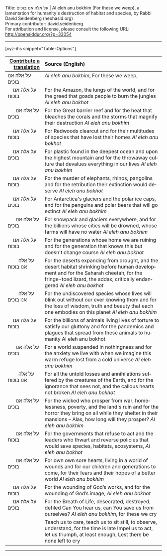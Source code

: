 <html>
<head></head>
<body>
Title: על אלה אנו בוכים | Al eleh anu bokhim (For these we weep), a lamentation for humanity's destruction of habitat and species, by Rabbi David Seidenberg (neohasid.org)<br />
Primary contributor: david.seidenberg<br />
For attribution and license, please consult the following URL: <a href="http://opensiddur.org/?p=33054">http://opensiddur.org/?p=33054</a>
<p />
<hr />

[xyz-ihs snippet="Table-Options"]<table style="margin-left: auto; margin-right: auto;" class="draggable">
<thead><tr><th id="x" style="text-align: right;"><a href="/contributing/upload/">Contribute a translation</a></th><th style="text-align: left;">Source (English)</th></tr></thead>
<tbody>
<tr><td style="vertical-align:top;">
<div class="liturgy" lang="he">
על אלה אנו בוכים
</span></div></td>
 
<td style="vertical-align:top;">
<div class="english" lang="en">
<em>Al eleh anu bokhim</em>, For these we weep,
</div></td></tr>


<tr><td style="vertical-align:top;">
<div class="liturgy" lang="he">
&nbsp;
&nbsp;
על אלה אנו בוכות
</span></div></td>
 
<td style="vertical-align:top;">
<div class="english" lang="en">
For the Amazon, the lungs of the world,
and for the greed that goads people to burn the jungles
<em>Al eleh anu bokhot</em>
</div></td></tr>


<tr><td style="vertical-align:top;">
<div class="liturgy" lang="he">
&nbsp;
&nbsp;
&nbsp;
על אלה אנו בוכים
</span></div></td>
 
<td style="vertical-align:top;">
<div class="english" lang="en">
For the Great barrier reef
and for the heat that bleaches the corals 
and the storms that magnify their destruction
<em>Al eleh anu bokhim</em>
</div></td></tr>


<tr><td style="vertical-align:top;">
<div class="liturgy" lang="he">
&nbsp;
&nbsp;
על אלה אנו בוכות
</span></div></td>
 
<td style="vertical-align:top;">
<div class="english" lang="en">
For Redwoods clearcut
and for their multitudes of species that have lost their homes
<em>Al eleh anu bokhot</em>
</div></td></tr>


<tr><td style="vertical-align:top;">
<div class="liturgy" lang="he">
&nbsp;
&nbsp;
על אלה אנו בוכים
</span></div></td>
 
<td style="vertical-align:top;">
<div class="english" lang="en">
For plastic found in the deepest ocean and upon the highest mountain
and for the throwaway culture that devalues everything in our lives
<em>Al eleh anu bokhim</em>
</div></td></tr>


<tr><td style="vertical-align:top;">
<div class="liturgy" lang="he">
&nbsp;
&nbsp;
על אלה אנו בוכות
</span></div></td>
 
<td style="vertical-align:top;">
<div class="english" lang="en">
For the murder of elephants, rhinos, pangolins
and for the retribution their extinction would deserve
<em>Al eleh anu bokhot</em>
</div></td></tr>


<tr><td style="vertical-align:top;">
<div class="liturgy" lang="he">
&nbsp;
&nbsp;
על אלה אנו בוכים
</span></div></td>
 
<td style="vertical-align:top;">
<div class="english" lang="en">
For Antarctica's glaciers and the polar ice caps,
and for the penguins and polar bears that will go extinct
<em>Al eleh anu bokhim</em>
</div></td></tr>


<tr><td style="vertical-align:top;">
<div class="liturgy" lang="he">
&nbsp;
&nbsp;
&nbsp;
על אלה אנו בוכים
</span></div></td>
 
<td style="vertical-align:top;">
<div class="english" lang="en">
For snowpack and glaciers everywhere,
and for the billions whose cities will be drowned, 
whose farms will have no water
<em>Al eleh anu bokhim</em>
</div></td></tr>


<tr><td style="vertical-align:top;">
<div class="liturgy" lang="he">
&nbsp;
&nbsp;
על אלה אנו בוכות
</span></div></td>
 
<td style="vertical-align:top;">
<div class="english" lang="en">
For the generations whose home we are ruining
and for the generation that knows this but doesn't change course
<em>Al eleh anu bokhot</em>
</div></td></tr>


<tr><td style="vertical-align:top;">
<div class="liturgy" lang="he">
&nbsp;
&nbsp;
&nbsp;
&nbsp;
על אלה אנו בוכות
</span></div></td>
 
<td style="vertical-align:top;">
<div class="english" lang="en">
For the deserts expanding from drought, 
and the desert habitat shrinking before human development
and for the Saharah cheetah, for the fringe-toed lizard, the addax,
critically endangered
<em>Al eleh anu bokhot</em>
</div></td></tr>


<tr><td style="vertical-align:top;">
<div class="liturgy" lang="he">
&nbsp;
&nbsp;
&nbsp;
&nbsp;
על אלה אנו בוכים
</span></div></td>
 
<td style="vertical-align:top;">
<div class="english" lang="en">
For the undiscovered species 
whose lives will blink out without our ever knowing them
and for the loss of wisdom, truth and beauty 
that each one embodies on this planet
<em>Al eleh anu bokhim</em>
</div></td></tr>


<tr><td style="vertical-align:top;">
<div class="liturgy" lang="he">
&nbsp;
&nbsp;
על אלה אנו בוכות
</span></div></td>
 
<td style="vertical-align:top;">
<div class="english" lang="en">
For the billions of animals living lives of torture to satisfy our gluttony
and for the pandemics and plagues that spread from these animals to humanity
Al eleh anu bokhot
</div></td></tr>


<tr><td style="vertical-align:top;">
<div class="liturgy" lang="he">
&nbsp;
&nbsp;
&nbsp;
על אלה אנו בוכים
</span></div></td>
 
<td style="vertical-align:top;">
<div class="english" lang="en">
For a world suspended in nothingness
and for the anxiety we live with when we imagine this warm refuge lost
from a cold universe
<em>Al eleh anu bokhim</em>
</div></td></tr>


<tr><td style="vertical-align:top;">
<div class="liturgy" lang="he">
&nbsp;
&nbsp;
&nbsp;
&nbsp;
על אלה אנו בוכות
</span></div></td>
 
<td style="vertical-align:top;">
<div class="english" lang="en">
For all the untold losses and annihilations 
suffered by the creatures of the Earth,
and for the ignorance that sees not, 
and the callous hearts not broken
<em>Al eleh anu bokhot</em>
</div></td></tr>


<tr><td style="vertical-align:top;">
<div class="liturgy" lang="he">
&nbsp;
&nbsp;
&nbsp;
על אלה אנו בוכים
</span></div></td>
 
<td style="vertical-align:top;">
<div class="english" lang="en">
For the wicked who prosper from war, homelessness, poverty, and the land's ruin
and for the horror they bring on all while they shelter in their mansions
– Alas, how long will they prosper?
<em>Al eleh anu bokhim</em>
</div></td></tr>


<tr><td style="vertical-align:top;">
<div class="liturgy" lang="he">
&nbsp;
&nbsp;
&nbsp;
על אלה אנו בוכות
</span></div></td>
 
<td style="vertical-align:top;">
<div class="english" lang="en">
For the governments that refuse to act
and the leaders who thwart and reverse policies 
that would save species, habitats, ecosystems,
<em>Al eleh anu bokhot</em>
</div></td></tr>


<tr><td style="vertical-align:top;">
<div class="liturgy" lang="he">
&nbsp;
&nbsp;
&nbsp;
על אלה אנו בוכים
</span></div></td>
 
<td style="vertical-align:top;">
<div class="english" lang="en">
For own own sore hearts, living in a world of wounds
and for our children and generations to come, 
for their fears and their hopes of a better world
<em>Al eleh anu bokhim</em>
</div></td></tr>


<tr><td style="vertical-align:top;">
<div class="liturgy" lang="he">
&nbsp;
&nbsp;
על אלה אנו בוכות
</span></div></td>
 
<td style="vertical-align:top;">
<div class="english" lang="en">
For the wounding of God’s works,
and for the wounding of God’s image,
<em>Al eleh anu bokhot</em>
</div></td></tr>


<tr><td style="vertical-align:top;">
<div class="liturgy" lang="he">
&nbsp;
&nbsp;
על אלה אנו בוכים
</span></div></td>
 
<td style="vertical-align:top;">
<div class="english" lang="en">
For the Breath of Life, desecrated, destroyed, defiled
Can You hear us, can You save us from ourselves?
<em>Al eleh anu bokhim</em>, for these we cry
</div></td></tr>


<tr><td style="vertical-align:top;">
<div class="liturgy" lang="he">

</span></div></td>
 
<td style="vertical-align:top;">
<div class="english" lang="en">
Teach us to care, 
teach us to sit still, to observe, understand, 
for the time is late
Impel us to act, let us triumph, at least enough,
Lest there be none left to cry
</div></td></tr>
</tbody></table>

<hr />

&nbsp;
</body>
</html>